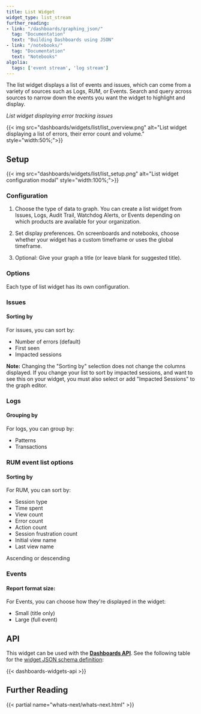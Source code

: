 ```yaml
---
title: List Widget
widget_type: list_stream
further_reading:
- link: "/dashboards/graphing_json/"
  tag: "Documentation"
  text: "Building Dashboards using JSON"
- link: "/notebooks/"
  tag: "Documentation"
  text: "Notebooks"
algolia:
  tags: ['event stream', 'log stream']
---
```


The list widget displays a list of events and issues, which can come from a variety of sources such as Logs, RUM, or Events. Search and query across sources to narrow down the events you want the widget to highlight and display.

_List widget displaying error tracking issues_

{{< img src="dashboards/widgets/list/list_overview.png" alt="List widget displaying a list of errors, their error count and volume." style="width:50%;">}}

## Setup

{{< img src="dashboards/widgets/list/list_setup.png" alt="List widget configuration modal" style="width:100%;">}}

### Configuration

1. Choose the type of data to graph. You can create a list widget from Issues, Logs, Audit Trail, Watchdog Alerts, or Events depending on which products are available for your organization.

2. Set display preferences. On screenboards and notebooks, choose whether your widget has a custom timeframe or uses the global timeframe.

3. Optional: Give your graph a title (or leave blank for suggested title).

### Options

Each type of list widget has its own configuration.

### Issues

#### Sorting by

For issues, you can sort by:

* Number of errors (default)
* First seen
* Impacted sessions

**Note:** Changing the "Sorting by" selection does not change the columns displayed. If you change your list to sort by impacted sessions, and want to see this on your widget, you must also select or add "Impacted Sessions" to the graph editor.

### Logs

#### Grouping by

For logs, you can group by:

* Patterns
* Transactions

### RUM event list options

#### Sorting by

For RUM, you can sort by:

* Session type
* Time spent
* View count
* Error count
* Action count
* Session frustration count
* Initial view name
* Last view name

Ascending or descending

### Events

#### Report format size:

For Events, you can choose how they're displayed in the widget:

* Small (title only)
* Large (full event)

## API

This widget can be used with the **[Dashboards API][1]**. See the following table for the [widget JSON schema definition][2]:

{{< dashboards-widgets-api >}}

## Further Reading

{{< partial name="whats-next/whats-next.html" >}}

[1]: /api/latest/dashboards/
[2]: /dashboards/graphing_json/widget_json/
